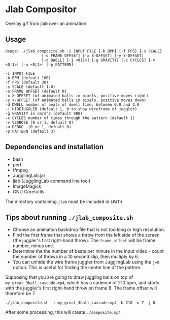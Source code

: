 # Jlab Compositor

Overlay gif from jlab over an animation

## Usage

    Usage: ./jlab_composite.sh -i INPUT FILE [-b BPM] [-f FPS] [-s SCALE]
                    [-o FRAME OFFSET] [-x X-OFFSET] [-y Y-OFFSET]
                    [-d DWELL] [-j <0|1>] [-g GRAVITY] [-c CYCLES] [-v <0|1>] [-u <0|1>] [-p PATTERN]

    -i INPUT FILE
    -b BPM (default 160)
    -f FPS (default 30)
    -s SCALE (default 1.0)
    -o FRAME OFFSET (default 0)
    -x X-OFFSET (of animated balls in pixels, positive moves right)
    -y Y-OFFSET (of animated balls in pixels, positive moves down)
    -d DWELL number of beats of dwell time, between 0.0 and 2.0
    -j HIDEJUGGLER (default 1, 0 to show wireframe of juggler)  
    -g GRAVITY in cm/s^2 (default 980)
    -c CYCLES number of times through the pattern (default 1)
    -v VERBOSE (0 or 1, defualt 0)
    -u DEBUG  (0 or 1, defualt 0)
    -p PATTERN (default 3)

## Dependencies and installation

* bash
* perl
* ffmpeg
* JugglingLab.jar
* jlab (JugglingLab command line tool)
* ImageMagick
* GNU Coretutils

The directory containing `jlab` must be included in `$PATH`

## Tips about running `./jlab_composite.sh`

* Choose an animation backdrop file that is not *too* long or high resolution.
* Find the first frame that shows a throw from the left side of the screen (the juggler's first right-hand throw). The `frame_offset` will be frame number, minus one.
* Determine the the number of beats per minute in the input video - count the number of throws in a 10 second clip, then multiply by 6.
* You can unhide the wire frame juggler from JugglingLab using the `j=0` option.
This is useful for finding the center line of the pattern.

Supposing that you are going to draw juggling balls on top of `my_great_3ball_cascade.mp4`, which has a cadence of 210 bpm, and starts with the juggler's first right-hand throw on frame 8. The frame offset will therefore be 7.

    ./jlab_composite.sh -i my_great_3ball_cascade.mp4 -b 210 -o 7 -j 0

After some processing, this will create `./composite.mp4`


